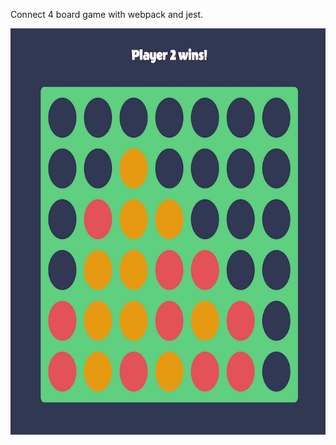 Connect 4 board game with webpack and jest.

<img src="connect4.png" width="650x589" height="650x589">
